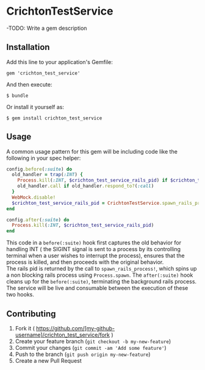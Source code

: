# CrichtonTestService

-TODO: Write a gem description

## Installation

Add this line to your application's Gemfile:

    gem 'crichton_test_service'

And then execute:

    $ bundle

Or install it yourself as:

    $ gem install crichton_test_service

## Usage

A common usage pattern for this gem will be including code like the following in your spec helper:
```ruby
config.before(:suite) do
  old_handler = trap(:INT) {
    Process.kill(:INT, $crichton_test_service_rails_pid) if $crichton_test_service_rails_pid
    old_handler.call if old_handler.respond_to?(:call)
  }
  WebMock.disable!
  $crichton_test_service_rails_pid = CrichtonTestService.spawn_rails_process!(RAILS_PORT)
end

config.after(:suite) do
  Process.kill(:INT, $crichton_test_service_rails_pid)
end
```
This code in a ``` before(:suite) ``` hook first captures the old behavior for handling INT
( the SIGINT signal is sent to a process by its controlling terminal when a user wishes to interrupt
the process), ensures that the process is killed, and then proceeds with the original behavior.  
The rails pid is returned by the call to ``` spawn_rails_process! ```, which spins up a non blocking
rails process using ``` Process.spawn ```.  The ``` after(:suite) ``` hook cleans up for
the ``` before(:suite) ```, terminating the background rails process.  The service will be live and
consumable between the execution of these two hooks.


## Contributing

1. Fork it ( https://github.com/[my-github-username]/crichton_test_service/fork )
2. Create your feature branch (`git checkout -b my-new-feature`)
3. Commit your changes (`git commit -am 'Add some feature'`)
4. Push to the branch (`git push origin my-new-feature`)
5. Create a new Pull Request
